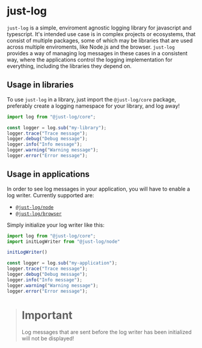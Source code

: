 # just-log

`just-log` is a simple, enviroment agnostic logging library for javascript and typescript.
It's intended use case is in complex projects or ecosystems, that consist of multiple
packages, some of which may be libraries that are used across multiple enviroments, like
Node.js and the browser. `just-log` provides a way of managing log messages in these cases
in a consistent way, where the applications control the logging implementation for everything,
including the libraries they depend on.

## Usage in libraries

To use `just-log` in a library, just import the `@just-log/core` package, preferably create a logging namespace
for your library, and log away!

```ts
import log from "@just-log/core";

const logger = log.sub("my-library");
logger.trace("Trace message");
logger.debug("Debug message");
logger.info("Info message");
logger.warning("Warning message");
logger.error("Error message");
```

## Usage in applications

In order to see log messages in your application, you will have to enable a log writer.
Currently supported are:
- [`@just-log/node`](https://www.npmjs.com/package/@just-log/node)
- [`@just-log/browser`](https://www.npmjs.com/package/@just-log/browser)

Simply initialize your log writer like this:

```ts
import log from "@just-log/core";
import initLogWriter from "@just-log/node"

initLogWriter()

const logger = log.sub("my-application");
logger.trace("Trace message");
logger.debug("Debug message");
logger.info("Info message");
logger.warning("Warning message");
logger.error("Error message");
```

> # Important
> Log messages that are sent before the log writer has been initialized will not be displayed!
